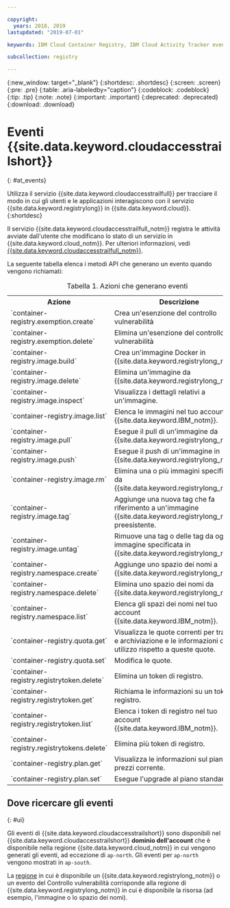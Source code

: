 ```yaml
---

copyright:
  years: 2018, 2019
lastupdated: "2019-07-01"

keywords: IBM Cloud Container Registry, IBM Cloud Activity Tracker events, Activity Tracker events, events, track,

subcollection: registry

---
```


{:new_window: target="_blank"}
{:shortdesc: .shortdesc}
{:screen: .screen}
{:pre: .pre}
{:table: .aria-labeledby="caption"}
{:codeblock: .codeblock}
{:tip: .tip}
{:note: .note}
{:important: .important}
{:deprecated: .deprecated}
{:download: .download}

# Eventi {{site.data.keyword.cloudaccesstrailshort}}
{: #at_events}

Utilizza il servizio {{site.data.keyword.cloudaccesstrailfull}} per tracciare il modo in cui gli utenti e le applicazioni interagiscono con il servizio {{site.data.keyword.registrylong}} in {{site.data.keyword.cloud}}.
{:shortdesc}

Il servizio {{site.data.keyword.cloudaccesstrailfull_notm}} registra le attività avviate dall'utente che modificano lo stato di un servizio in {{site.data.keyword.cloud_notm}}.
Per ulteriori informazioni, vedi [{{site.data.keyword.cloudaccesstrailfull_notm}}](/docs/services/cloud-activity-tracker?topic=cloud-activity-tracker-getting-started#getting-started).

La seguente tabella elenca i metodi API che generano un evento quando vengono richiamati:

<table>
  <caption>Tabella 1. Azioni che generano eventi</caption>
  <tr>
    <th>Azione</th>
	  <th>Descrizione</th>
  </tr>
  <tr>
    <td>`container-registry.exemption.create`</td>
	  <td>Crea un'esenzione del controllo vulnerabilità</td>
  </tr>
  <tr>
    <td>`container-registry.exemption.delete`</td>
	  <td>Elimina un'esenzione del controllo vulnerabilità</td>
  </tr>
  <tr>
    <td>`container-registry.image.build`</td>
	  <td>Crea un'immagine Docker in {{site.data.keyword.registrylong_notm}}.</td>
  </tr>
  <tr>
    <td>`container-registry.image.delete`</td>
	  <td>Elimina un'immagine da {{site.data.keyword.registrylong_notm}}.</td>
  </tr>
  <tr>
    <td>`container-registry.image.inspect`</td>
	  <td>Visualizza i dettagli relativi a un'immagine.</td>
  </tr>
  <tr>
    <td>`container-registry.image.list`</td>
	  <td>Elenca le immagini nel tuo account {{site.data.keyword.IBM_notm}}.</td>
  </tr>
  <tr>
    <td>`container-registry.image.pull`</td>
	  <td>Esegue il pull di un'immagine da {{site.data.keyword.registrylong_notm}}.</td>
  </tr>
  <tr>
    <td>`container-registry.image.push`</td>
	  <td>Esegue il push di un'immagine in {{site.data.keyword.registrylong_notm}}.</td>
  </tr>
    <td>`container-registry.image.rm`</td>
	  <td>Elimina una o più immagini specificate da {{site.data.keyword.registrylong_notm}}.</td>
  </tr>
  <tr>
    <td>`container-registry.image.tag`</td>
	  <td>Aggiunge una nuova tag che fa riferimento a un'immagine {{site.data.keyword.registrylong_notm}} preesistente.</td>
  </tr>
   <tr>
    <td>`container-registry.image.untag`</td>
	  <td>Rimuove una tag o delle tag da ogni immagine specificata in {{site.data.keyword.registrylong_notm}}.</td>
  </tr>
  <tr>
    <td>`container-registry.namespace.create`</td>
	  <td>Aggiunge uno spazio dei nomi a {{site.data.keyword.registrylong_notm}}.</td>
  </tr>
  <tr>
    <td>`container-registry.namespace.delete`</td>
	  <td>Elimina uno spazio dei nomi da {{site.data.keyword.registrylong_notm}}.</td>
  </tr>
  <tr>
    <td>`container-registry.namespace.list`</td>
	  <td>Elenca gli spazi dei nomi nel tuo account {{site.data.keyword.IBM_notm}}.</td>
  </tr>
  <tr>
    <td>`container-registry.quota.get`</td>
	  <td>Visualizza le quote correnti per traffico e archiviazione e le informazioni di utilizzo rispetto a queste quote.</td>
  </tr>
  <tr>
    <td>`container-registry.quota.set`</td>
	  <td>Modifica le quote.</td>
  </tr>
  <tr>
    <td>`container-registry.registrytoken.delete`</td>
	  <td>Elimina un token di registro.</td>
  </tr>
  <tr>
    <td>`container-registry.registrytoken.get`</td>
	  <td>Richiama le informazioni su un token di registro.</td>
  </tr>
  <tr>
    <td>`container-registry.registrytoken.list`</td>
	  <td>Elenca i token di registro nel tuo account {{site.data.keyword.IBM_notm}}.</td>
  </tr>
  <tr>
    <td>`container-registry.registrytokens.delete`</td>
	  <td>Elimina più token di registro.</td>
  </tr>
  <tr>
    <td>`container-registry.plan.get`</td>
	  <td>Visualizza le informazioni sul piano dei prezzi corrente.</td>
  </tr>
  <tr>
    <td>`container-registry.plan.set`</td>
	  <td>Esegue l'upgrade al piano standard.</td>
  </tr>
 </table>

## Dove ricercare gli eventi
{: #ui}

Gli eventi di {{site.data.keyword.cloudaccesstrailshort}} sono disponibili nel {{site.data.keyword.cloudaccesstrailshort}} **dominio dell'account** che è disponibile nella regione {{site.data.keyword.cloud_notm}} in cui vengono generati gli eventi, ad eccezione di `ap-north`. Gli eventi per `ap-north` vengono mostrati in `ap-south`.

La [regione](/docs/services/Registry?topic=registry-registry_overview#registry_regions) in cui è disponibile un {{site.data.keyword.registrylong_notm}} o un evento del Controllo vulnerabilità corrisponde alla regione di {{site.data.keyword.registrylong_notm}} in cui è disponibile la risorsa (ad esempio, l'immagine o lo spazio dei nomi).
